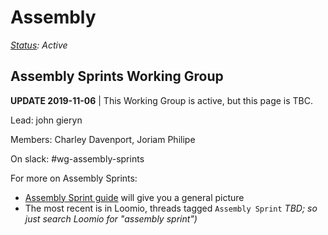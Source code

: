 # Assembly

[_Status_](https://docs.google.com/document/d/1RQrZE_9iw0ewIj7UCvC7SBLCziYwfi13vM5FbRDBCx4/edit?usp=sharing)_: Active_

## Assembly Sprints Working Group

**UPDATE 2019-11-06** \| This Working Group is active, but this page is TBC.

Lead: john gieryn

Members: Charley Davenport, Joriam Philipe

On slack: \#wg-assembly-sprints

For more on Assembly Sprints:

- [Assembly Sprint guide](/guides/assembly-sprints.md) will give you a general picture
- The most recent is in Loomio, threads tagged `Assembly Sprint` _TBD; so just search Loomio for "assembly sprint")_

